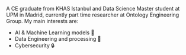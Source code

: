 A CE graduate from KHAS Istanbul and Data Science Master student at UPM in Madrid, currently part time researcher at Ontology Engineering Group.
My main interests are:
- AI & Machine Learning models 🤖
- Data Engineering and processing 💾
- Cybersecurity 🔒

<!--
**Anas-Elhounsri/Anas-Elhounsri** is a ✨ _special_ ✨ repository because its `README.md` (this file) appears on your GitHub profile.

Here are some ideas to get you started:

- 🔭 I’m currently working on ...
- 🌱 I’m currently learning ...
- 👯 I’m looking to collaborate on ...
- 🤔 I’m looking for help with ...
- 💬 Ask me about ...
- 📫 How to reach me: ...
- 😄 Pronouns: ...
- ⚡ Fun fact: ...
-->
